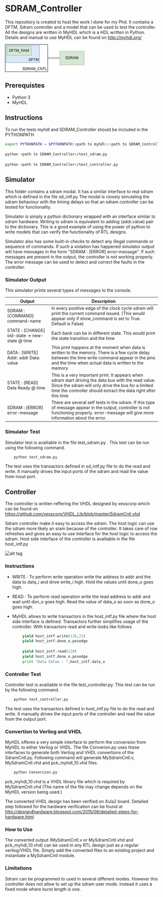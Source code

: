 # SDRAM_Controller

This repository is created to host the work I done for my Phd. It contains a DFTM, Sdram controller and a model that can be used to test the controller.
All the designs are written in MyHDL which is a HDL written in Python. Details and manual to use MyHDL can be found on http://myhdl.org/

![alt tag](docs/dftm.jpg)


## Prerequistes ##

* Python 3
* MyHDL

## Instructions ##

To run the tests myhdl and SDRAM_Controller should be included in the PYTHONPATH
```bash
export PYTHONPATH = $PYTHONPATH:<path to myhdl>:<path to SDRAM_Controller>

python <path to SDRAM_Controller>/test_sdram.py

python <path to SDRAM_Controller>/test_controller.py
```
## Simulator ##

This folder contains a sdram modal. It has a similar interface to real sdram which is defined in the file sd_intf.py
The modal is closely simulating the sdram behaviour with the timing delays so that an sdram controller can be tested for functionality.

Simulator is simply a python dictionary wrapped with an interface similar to sdram hardware. Writing to sdram is equivalent to adding (addr,value) pair to the dictionary. This is a good example of using the power of python to write models that can verify the functionality of RTL designs. 

Simulator also has some built-in checks to detect any illegal commands or sequence of commands. If such a violation has happened simulator output will have messages in the form "SDRAM : [ERROR] error-message". If such messages are present in the output, the controller is not working properly. The error message can be used to detect and correct the faults in the controller.

### Simulator Output ###

This simulator prints several types of messages to the console.

| Output                                         | Description                                                                             |
|------------------------------------------------|-----------------------------------------------------------------------------------------|
|SDRAM : [COMMAND]  command-name                 | In every positive edge of the clock cycle sdram will print the current command issued. (This would appear only if show_command is set to True. Default is False) |
|STATE : [CHANGE] old-state -> new-state @  time | Each bank can be in different state. This would print the state transition and the time |
|DATA : [WRITE] Addr: addr  Data: value          | This print happens at the moment when data is written to the memory. There is a few cycle delay between the time write command appear in the pins and the time when actual data is written to the memory |
|STATE : [READ] Data Ready @  time               | This is a very important print. It appears when sdram start driving the data bus with the read value. Since the sdram will only drive the bus for a limited time the controller should extract the data right after this time |
|SDRAM : [ERROR] error-message                   | There are several self tests in the sdram. If this type of message appear in the output, controller is not functioning properly. error-message will give more information about the error. |

### Simulator Test ###

Simulator test is availiable in the file test_sdram.py . This test can be run using the following command.
```bash
	python test_sdram.py
```
The test uses the transactors defined in sd_intf.py file to do the read and write. It manually drives the input ports of the sdram and read the value from inout port.  

## Controller ##

The controller is written reffering the VHDL designed by xesscorp which can be found on https://github.com/xesscorp/VHDL_Lib/blob/master/SdramCntl.vhd

Sdram controller make it easy to access the sdram. The host logic can use the sdram more likely an sram because of the controller. It takes care of row refreshes and gives an easy to use interface for the host logic to access the sdram. Host side interface of the controller is availiable in the file host_intf.py

![alt tag](http://1.bp.blogspot.com/-7NdtaBXzLTk/VcwHf4cldVI/AAAAAAAAAbg/9GWwOfUk1lc/s1600/controller.png)

### Instructions ###

* WRITE : To perform write operation write the address to addr and the data to data_i and drive write_i high. Hold the values until done_o goes high.
* READ  : To perform read operation write the read address to addr and wait until don_o goes high. Read the value of data_o as soon as done_o goes high. 

* MyHDL allows to write transactors in the host_intf.py file where the host side interface is defined. Transactors further simplifies usage of the controller. With transactors read and write looks like follows

```python
        yield host_intf.write(120,23)
        yield host_intf.done_o.posedge

        yield host_intf.read(120)
        yield host_intf.done_o.posedge
        print "Data Value : ",host_intf.data_o
```

### Controller Test ###

Controller test is availiable in the file test_controller.py. This test can be run by the following command.
```bash
	python test_controller.py
```
The test uses the transactors defined in host_intf.py file to do the read and write. It manually drives the input ports of the controller and read the value from the output port.

### Convertion to Verilog and VHDL ###

MyHDL offeres a very simple interface to perform the conversion from MyHDL to either Verilog or VHDL. The file Converion.py uses these interfaces to generate both Verilog and VHDL convertions of the SdramCntl.py. Following command will generate MySdramCntl.v, MySdramCntl.vhd and pck_myhdl_10.vhd files.
```bash
	python Conversion.py
```
pck_myhdl_10.vhd is a VHDL library file which is required by MySdramCntl.vhd (The name of the file may change depends on the MyHDL version being used.)

The converted VHDL design has been verified on Xula2 board. Detailed step followed for the hardware verification can be found at http://design4hardware.blogspot.com/2015/08/detailed-steps-for-hardware.html

### How to Use ###

The converted output (MySdramCntl.v or MySdramCntl.vhd and pck_myhdl_10.vhd) can be used in any RTL design just as a regular verilog/VHDL file. Simply add the converted files to an existing project and instantiate a MySdramCntl module.

### Limitations ###

Sdram can be programmed to used in several different modes. However this controller does not allow to set up the sdram user mode. Instead it uses a fixed mode where burst length is one.
